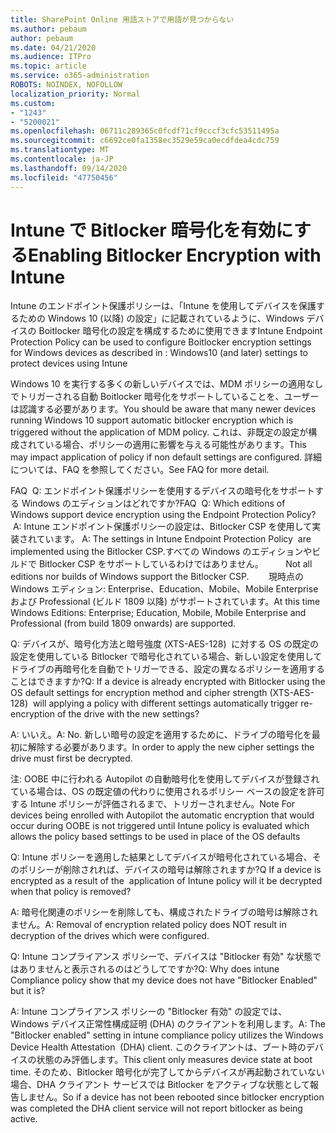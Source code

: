 ```yaml
---
title: SharePoint Online 用語ストアで用語が見つからない
ms.author: pebaum
author: pebaum
ms.date: 04/21/2020
ms.audience: ITPro
ms.topic: article
ms.service: o365-administration
ROBOTS: NOINDEX, NOFOLLOW
localization_priority: Normal
ms.custom:
- "1243"
- "5200021"
ms.openlocfilehash: 06711c289365c0fcdf71cf9cccf3cfc53511495a
ms.sourcegitcommit: c6692ce0fa1358ec3529e59ca0ecdfdea4cdc759
ms.translationtype: MT
ms.contentlocale: ja-JP
ms.lasthandoff: 09/14/2020
ms.locfileid: "47750456"
---
```

# <a name="enabling-bitlocker-encryption-with-intune"></a><span data-ttu-id="74ac7-102">Intune で Bitlocker 暗号化を有効にする</span><span class="sxs-lookup"><span data-stu-id="74ac7-102">Enabling Bitlocker Encryption with Intune</span></span>

<span data-ttu-id="74ac7-103">Intune のエンドポイント保護ポリシーは、「Intune を使用してデバイスを保護するための Windows 10 (以降) の設定」に記載されているように、Windows デバイスの Boitlocker 暗号化の設定を構成するために使用できます</span><span class="sxs-lookup"><span data-stu-id="74ac7-103">Intune Endpoint Protection Policy can be used to configure Boitlocker encryption settings for Windows devices as described in : Windows10 (and later) settings to protect devices using Intune</span></span>

<span data-ttu-id="74ac7-104">Windows 10 を実行する多くの新しいデバイスでは、MDM ポリシーの適用なしでトリガーされる自動 Boitlocker 暗号化をサポートしていることを、ユーザーは認識する必要があります。</span><span class="sxs-lookup"><span data-stu-id="74ac7-104">You should be aware that many newer devices running Windows 10 support automatic bitlocker encryption which is triggered without the application of MDM policy.</span></span> <span data-ttu-id="74ac7-105">これは、非既定の設定が構成されている場合、ポリシーの適用に影響を与える可能性があります。</span><span class="sxs-lookup"><span data-stu-id="74ac7-105">This may impact application of policy if non default settings are configured.</span></span> <span data-ttu-id="74ac7-106">詳細については、FAQ を参照してください。</span><span class="sxs-lookup"><span data-stu-id="74ac7-106">See FAQ for more detail.</span></span>


<span data-ttu-id="74ac7-107">FAQ  Q: エンドポイント保護ポリシーを使用するデバイスの暗号化をサポートする Windows のエディションはどれですか?</span><span class="sxs-lookup"><span data-stu-id="74ac7-107">FAQ  Q: Which editions of Windows support device encryption using the Endpoint Protection Policy?</span></span>
<span data-ttu-id="74ac7-108"> A: Intune エンドポイント保護ポリシーの設定は、Bitlocker CSP を使用して実装されています。</span><span class="sxs-lookup"><span data-stu-id="74ac7-108"> A: The settings in Intune Endpoint Protection Policy  are implemented using the Bitlocker CSP.</span></span><span data-ttu-id="74ac7-109">すべての Windows のエディションやビルドで Bitlocker CSP をサポートしているわけではありません。 
     </span><span class="sxs-lookup"><span data-stu-id="74ac7-109">  Not all editions nor builds of Windows support the Bitlocker CSP. 
     </span></span> <span data-ttu-id="74ac7-110">現時点の Windows エディション: Enterprise、Education、Mobile、Mobile Enterprise および Professional (ビルド 1809 以降) がサポートされています。</span><span class="sxs-lookup"><span data-stu-id="74ac7-110">At this time Windows Editions: Enterprise; Education, Mobile, Mobile Enterprise and Professional (from build 1809 onwards) are supported.</span></span>




<span data-ttu-id="74ac7-111">Q: デバイスが、暗号化方法と暗号強度 (XTS-AES-128)  に対する OS の既定の設定を使用している Bitlocker で暗号化されている場合、新しい設定を使用してドライブの再暗号化を自動でトリガーできる、設定の異なるポリシーを適用することはできますか?</span><span class="sxs-lookup"><span data-stu-id="74ac7-111">Q: If a device is already encrypted with Bitlocker using the OS default settings for encryption method and cipher strength (XTS-AES-128)  will applying a policy with different settings automatically trigger re-encryption of the drive with the new settings?</span></span>

<span data-ttu-id="74ac7-112">A: いいえ。</span><span class="sxs-lookup"><span data-stu-id="74ac7-112">A: No.</span></span> <span data-ttu-id="74ac7-113">新しい暗号の設定を適用するために、ドライブの暗号化を最初に解除する必要があります。</span><span class="sxs-lookup"><span data-stu-id="74ac7-113">In order to apply the new cipher settings the drive must first be decrypted.</span></span>

<span data-ttu-id="74ac7-114">注: OOBE 中に行われる Autopilot の自動暗号化を使用してデバイスが登録されている場合は、OS の既定値の代わりに使用されるポリシー ベースの設定を許可する Intune ポリシーが評価されるまで、トリガーされません。</span><span class="sxs-lookup"><span data-stu-id="74ac7-114">Note For devices being enrolled with Autopilot the automatic encryption that would occur during OOBE is not triggered until Intune policy is evaluated which allows the policy based settings to be used in place of the OS defaults</span></span>




<span data-ttu-id="74ac7-115">Q: Intune ポリシーを適用した結果としてデバイスが暗号化されている場合、そのポリシーが削除されれば、デバイスの暗号は解除されますか?</span><span class="sxs-lookup"><span data-stu-id="74ac7-115">Q If a device is encrypted as a result of the  application of Intune policy will it be decrypted when that policy is removed?</span></span>

<span data-ttu-id="74ac7-116">A: 暗号化関連のポリシーを削除しても、構成されたドライブの暗号は解除されません。</span><span class="sxs-lookup"><span data-stu-id="74ac7-116">A: Removal of encryption related policy does NOT result in decryption of the drives which were configured.</span></span>




<span data-ttu-id="74ac7-117">Q: Intune コンプライアンス ポリシーで、デバイスは "Bitlocker 有効" な状態ではありませんと表示されるのはどうしてですか?</span><span class="sxs-lookup"><span data-stu-id="74ac7-117">Q: Why does intune Compliance policy show that my device does not have "Bitlocker Enabled" but it is?</span></span>

<span data-ttu-id="74ac7-118">A: Intune コンプライアンス ポリシーの "Bitlocker 有効" の設定では、 Windows デバイス正常性構成証明 (DHA) のクライアントを利用します。</span><span class="sxs-lookup"><span data-stu-id="74ac7-118">A: The "Bitlocker enabled" setting in intune compliance policy utilizes the Windows Device Health Attestation  (DHA) client.</span></span> <span data-ttu-id="74ac7-119">このクライアントは、ブート時のデバイスの状態のみ評価します。</span><span class="sxs-lookup"><span data-stu-id="74ac7-119">This client only measures device state at boot time.</span></span> <span data-ttu-id="74ac7-120">そのため、Bitlocker 暗号化が完了してからデバイスが再起動されていない場合、DHA クライアント サービスでは Bitlocker をアクティブな状態として報告しません。</span><span class="sxs-lookup"><span data-stu-id="74ac7-120">So if a device has not been rebooted since bitlocker encryption was completed the DHA client service will not report bitlocker as being active.</span></span>